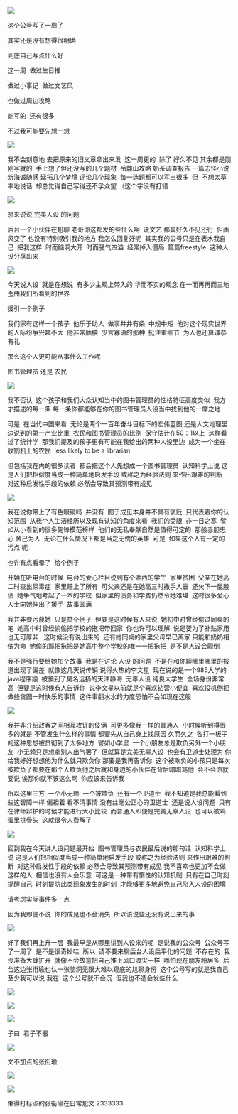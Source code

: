 ![](./images/img_001.png)

这个公号写了一周了

其实还是没有想得很明确

到底自己写点什么好

这一周  做过生日推

做过小事记  做过文艺风

也做过周边攻略

能写的  还有很多

不过我可能要先想一想

![](./images/img_002.png)

我不会刻意地 去把原来的旧文章拿出来发  这一周更的  除了 好久不见 其余都是刚刚写就的  手上想了但还没写的几个题材  岳麓山攻略 奶茶调查报告 一篇志怪小说 新海诚随感 延拓几个梦境 评论几个现象  每一选题都可以写出很多  但  不想太草率地说话  却总觉得自己写得还不孚众望 （这个字没有打错

![](./images/img_003.png)

想来说说 完美人设 的问题

后台一个小伙伴在尬聊 老哥你这都发的些什么啊  说文艺 那篇好久不见还行  但画风变了 也没有特别吸引我的地方 我怎么回复好呢  其实我的公号只是在表水我自己  把我这样  时而脑洞大开  时而骚气四溢  经常掉入僵局  篇篇freestyle  这种人设分享出来

![](./images/img_004.jpeg)

今天说人设  就是在想说  有多少主观上带入的 华而不实的观念 在一而再再而三地歪曲我们所看到的世界

援引一个例子

我们家有这样一个孩子  他乐于助人  做事井井有条  中规中矩  他对这个现实世界的人际纷争兴趣不大  他非常腼腆  少言寡语的那种  挺注重细节  为人也还算谦恭有礼

那么这个人更可能从事什么工作呢

图书管理员 还是 农民

![](./images/img_005.jpeg)

我不否认  这个孩子和我们大众认知当中的图书管理员的性格特征高度类似  我方才描述的每一条 每一条你都能够在你的图书管理员人设当中找到他的一席之地

可是  在当代中国来看  无论是两个一百年奋斗目标下的宏伟蓝图 还是人文地理里边说到的第一产业比重  农民和图书管理员的比例  保守估计在50：1以上  这样看过了统计学  那我们提及的孩子更有可能在我给出的两种人设里边  成为一个坐在收割机上的农民  less likely to be a librarian

但包括我在内的很多读者  都会把这个人先想成一个图书管理员  认知科学上说 这是人们把相似度当成一种简单地启发手段 或称之为经验法则 来作出艰难的判断  对这种启发性手段的依赖 必然会导致其预测带有成见

![](./images/img_006.jpeg)

我在说你带上了有色眼镜吗  并没有  囿于成见本身并不具有褒贬  只代表着你的认知范围  从我个人生活经历以及现有认知的角度来看  我们的受限  非一日之寒  譬如从小看到的很多先锋模范榜样  他们的无私奉献自然是值得可定的  那般赤胆忠心 舍己为人  无论在什么情况下都是当之无愧的英雄  可是  如果这个人有一定的 污点 呢

也许有点看晕了  给个例子

开始在听电台的时候  电台的爱心栏目说到有个湘西的学生  家里贫困  父亲在她高二时查出尿毒症  家里赔上了所有  可父亲还是在她高三时撒手人寰  还欠下一屁股债  她争气地考起了一本的学校  但家里的债务和学费仍然令她难堪  这时很多爱心人士向她伸出了援手  故事圆满

我并非要污蔑她  只是举个例子  但要是这时候有人来说  她初中时曾经偷过同桌的笔  她高中时曾经偷偷把学校的拖把带回家  你也许可以理解  说是要为了补贴家用  也无可厚非   这时候没有说出来的  还有她同桌的家里父母早已离家 只能和奶奶相依为命  她偷的那把拖把是她高中整个学校的唯一一把拖把  是不是人设会颠倒

我不是强行要给她加个故事  我是在讨论 人设 的问题  不是在和你聊哪里哪里的报道出现了偏差  就像这几天说传销 说得火热的李文星  现在说的是一个985大学的java程序猿  被骗到了臭名远扬的天津静海  无辜人设 纯良大学生  全场身份非常高  但要是这时候有人告诉你  说李文星以前就是个喜欢钻营小便宜  喜欢投机倒把做些贪图一时快乐的事情  这件事翻水水的力度恐怕不会如现在这般

![](./images/img_007.jpeg)

我并非介绍政客之间相互攻讦的伎俩  可更多像我一样的普通人  小时候听到得很多的就是 不管发生什么样的事情 都要先从自己身上找原因 久而久之  各打一板子的这种思想被贯彻到了太多地方  譬如小学里  一个小朋友总是欺负另外一个小朋友  小无赖只是想拿别人出气罢了  但就算是完美无辜人设  也会有卫道士处理为 你给我好好想想他为什么就只欺负你 那要是我再告诉你  这个被欺负的小孩只是每次被欺负了都要在那个人欺负他之后就和身边的小伙伴在背后暗暗骂他  会不会你就要说 诶那你就不该这么骂  你应该来告诉我

所以这里三方  一个小无赖  一个被欺负  还有一个卫道士  我不知道是我总能看到些这智障一样 偏袒着 看不清事情 没有丝毫公正心的卫道士  还是说人设问题  只有在律师辩护的时候才能进行大小比较  而普通人即便是完美无辜人设  也可以被鸡蛋里挑骨头  这就很令人费解了

![](./images/img_008.jpeg)

回到我在今天讲人设问题最开始  图书管理员与农民最后说的那句话  认知科学上说 这是人们把相似度当成一种简单地启发手段 或称之为经验法则 来作出艰难的判断  对这种启发性手段的依赖 必然会导致其预测带有成见 我不喜欢也更加不会做这样的人  相信也没有人会乐意  可这是一种带有惰性的认知机制  只有在自己时刻提醒自己  时刻提防此类现象发生的时刻  才能够更多地避免自己陷入人设的困境

请考虑实际事件多一点

因为我即便不说  你的成见也不会消失  所以该说些还没有说出来的事

![](./images/img_009.png)

好了我们再上升一层  我最早是从哪里讲到人设来的呢  是说我的公众号  公众号写了一周了  是不是很奇妙哇  所以  请不要来聊后台人设扁平化的问题  不存在的  我没准备大肆扩开  就像不会故意把自己推上风口浪尖一样  哪怕现在朋友粉居多  后台这边张衔瑜也认一张脑洞无限大难以窥底的尬聊身份  这个公号写的就是我自己  至少我可以说 我在  这个公号就不会沉  但我也不造会发些什么

![](./images/img_010.jpeg)

![](./images/img_011.jpeg)

![](./images/img_012.png)

子曰  君子不器

![](./images/img_013.png)

文不加点的张衔瑜

![](./images/img_014.jpeg)

![](./images/img_015.png)

懒得打标点的张衔瑜在日常尬文 2333333
